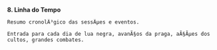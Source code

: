 ﻿ **8. Linha do Tempo**

    Resumo cronolÃ³gico das sessÃµes e eventos.

    Entrada para cada dia de lua negra, avanÃ§os da praga, aÃ§Ãµes dos cultos, grandes combates.
























